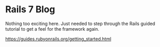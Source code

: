 # Rails 7 Blog

Nothing too exciting here.
Just needed to step through the Rails guided tutorial to get a feel for the framework again.

https://guides.rubyonrails.org/getting_started.html
